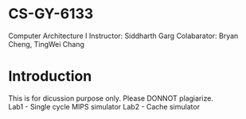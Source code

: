 # CS-GY-6133
Computer Architecture I
Instructor: Siddharth Garg
Colabarator: Bryan Cheng, TingWei Chang

# Introduction
This is for dicussion purpose only. Please DONNOT plagiarize.</br>
Lab1 - Single cycle MIPS simulator
Lab2 - Cache simulator
